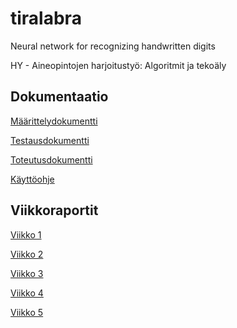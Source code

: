 # tiralabra

Neural network for recognizing handwritten digits

HY - Aineopintojen harjoitustyö: Algoritmit ja tekoäly

## Dokumentaatio
[Määrittelydokumentti](./docs/maarittelydokumentti.md)

[Testausdokumentti](./docs/testausdokumentti.md)

[Toteutusdokumentti](./docs/toteutusdokumentti.md)

[Käyttöohje](./docs/kayttoohje.md)

## Viikkoraportit
[Viikko 1](./docs/viikkoraportit/viikkoraportti1.md)

[Viikko 2](./docs/viikkoraportit/viikkoraportti2.md)

[Viikko 3](./docs/viikkoraportit/viikkoraportti3.md)

[Viikko 4](./docs/viikkoraportit/viikkoraportti4.md)

[Viikko 5](./docs/viikkoraportit/viikkoraportti5.md)
